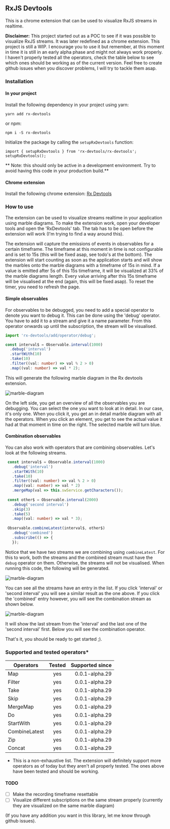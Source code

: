 ## RxJS Devtools

This is a chrome extension that can be used to visualize RxJS streams in realtime. 

**Disclaimer:** This project started out as a POC to see if it was possible to visualize RxJS streams. It was later redefined as a chrome extension. This project is still a WIP. I encourage you to use it but remember, at this moment in time it is still in an early alpha phase and might not always work properly. I haven't properly tested all the operators, check the table below to see which ones should be working as of the current version. Feel free to create github issues when you discover problems, I will try to tackle them asap. 
 
### Installation

#### In your project

Install the following dependency in your project using yarn:

```yarn add rx-devtools```

or npm:

```npm i -S rx-devtools```

Initialize the package by calling the `setupRxDevtools` function:

```
import { setupRxDevtools } from 'rx-devtools/rx-devtools';
setupRxDevtools();
```

** Note: this should only be active in a development environment. Try to avoid having this code in your production build.**

#### Chrome extension

Install the following chrome extension:
<a href="https://chrome.google.com/webstore/detail/rxjs-developer-tools/dedeglckjaldaochjmnochcfamanokie" target="_blank">Rx Devtools</a>

### How to use

The extension can be used to visualize streams realtime in your application using marble diagrams. To make the extension work, open your developer tools and open the 'RxDevtools' tab. The tab has to be open before the extension will work (I'm trying to find a way around this). 

The extension will capture the emissions of events in observables for a certain timeframe. The timeframe at this moment in time is not configurable and is set to 15s (this will be fixed asap, see todo's at the bottom). The extension will start counting as soon as the application starts and will show the marbles onto the marble diagrams with a timeframe of 15s in mind. If a value is emitted after 5s of this 15s timeframe, it will be visualized at 33% of the marble diagrams length. Every value arriving after this 15s timeframe will be visualised at the end (again, this will be fixed asap). To reset the timer, you need to refresh the page.

#### Simple observables

For observables to be debugged, you need to add a special operator to denote you want to debug it. This can be done using the 'debug' operator. You have to add it to a stream and give it a name parameter. From this operator onwards up until the subscription, the stream will be visualised.
 
```typescript
import 'rx-devtools/add/operator/debug';

const interval$ = Observable.interval(1000)
  .debug('interval')
  .startWith(10)
  .take(10)
  .filter((val: number) => val % 2 > 0)
  .map((val: number) => val * 2);
```

This will generate the following marble diagram in the Rx devtools extension.

![marble-diagram](https://www.dropbox.com/s/7jbl6wdavlhned5/Screenshot%202017-08-02%2020.40.52.png?raw=1)

On the left side, you get an overview of all the observables you are debugging. You can select the one you want to look at in detail. In our case, it's only one. When you click it, you get an in detail marble diagram with all the operators. When you click an element, you get to see the actual value it had at that moment in time on the right. The selected marble will turn blue.

#### Combination observables

You can also work with operators that are combining observables. Let's look at the following streams.

```typescript
 const interval$ = Observable.interval(1000)
   .debug('interval')
   .startWith(10)
   .take(10)
   .filter((val: number) => val % 2 > 0)
   .map((val: number) => val * 2)
   .mergeMap(val => this.swService.getCharacters());
   
 const other$ = Observable.interval(2000)
   .debug('second interval')
   .skip(3)
   .take(5)
   .map((val: number) => val * 3);
   
 Observable.combineLatest(interval$, other$)
   .debug('combined')
   .subscribe(() => {
   });
```

Notice that we have two streams we are combining using `combineLatest`. For this to work, both the streams and the combined stream must have the `debug` operator on them. Otherwise, the streams will not be visualised. When running this code, the following will be generated.

![marble-diagram](https://www.dropbox.com/s/6z4c7bftc74gf6m/Screenshot%202017-08-02%2020.54.06.png?raw=1)

You can see all the streams have an entry in the list. If you click 'interval' or 'second interval' you will see a similar result as the one above. If you click the 'combined' entry however, you will see the combination stream as shown below.

![marble-diagram](https://www.dropbox.com/s/ptygvg00ixfi6xk/Screenshot%202017-08-02%2020.56.52.png?raw=1)

It will show the last stream from the 'interval' and the last one of the 'second interval' first. Below you will see the combination operator. 

That's it, you should be ready to get started ;).

### Supported and tested operators*

| Operators        | Tested           | Supported since |
| ------------- |:-------------:| -----:|
| Map      |yes|0.0.1-alpha.29|
| Filter      | yes|  0.0.1-alpha.29 |
| Take | yes     |    0.0.1-alpha.29 |
| Skip | yes     |    0.0.1-alpha.29 |
| MergeMap | yes     |    0.0.1-alpha.29 |
| Do | yes     |    0.0.1-alpha.29 |
| StartWith | yes     |    0.0.1-alpha.29 |
| CombineLatest | yes     |    0.0.1-alpha.29 |
| Zip | yes     |    0.0.1-alpha.29 |
| Concat | yes     |    0.0.1-alpha.29 |

* This is a non-exhaustive list. The extension will definitely support more operators as of today but they aren't all properly tested. The ones above have been tested and should be working.


#### TODO

- [ ] Make the recording timeframe resettable
- [ ] Visualize different subscriptions on the same stream properly (currently they are visualized on the same marble diagram)

(If you have any addition you want in this library, let me know through github issues).
